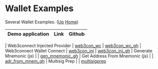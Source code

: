 # Wallet Examples

Several Wallet  Examples. ([Up](..) [Home](..\..))


| Demo application                       | Link             | Github
| ---------                              | -------          | ----------- 

| Web3connect Injected Provider          | [web3con_wc]     | [web3con_wc_gh]
| Web3connect Wallet Connect             | [web3con_inj]    | [web3con_inj_gh]
| Generate Mnemonic (js)                 |                  | [gen_mnemonic_gh]
| Get Address From Mnemonic (js)         |                  | [adr_from_mnem_gh]
| Multisig Prep                          |                  | [multisigprep]


[web3con_inj]:        https://web3examples.com/ethereum/wallet_examples/web3connect_injected_provider.html
[web3con_wc]:         https://web3examples.com/ethereum/wallet_examples/web3connect_walletconnect.html
[web3con_inj_gh]:     https://github.com/web3examples/ethereum/tree/master/wallet_examples/web3connect_injected_provider.html
[web3con_wc_gh]:      https://github.com/web3examples/ethereum/tree/master/wallet_examples/web3connect_walletconnect.html
[gen_mnemonic_gh]:    https://github.com/web3examples/ethereum/tree/master/wallet_examples/generate_mnemonic.js
[adr_from_mnem_gh]:   https://github.com/web3examples/ethereum/tree/master/wallet_examples/get_address_from_mnemonic.js




[multisigprep]: https://github.com/web3examples/ethereum/tree/master/wallet_examples/multisigprep.sol

